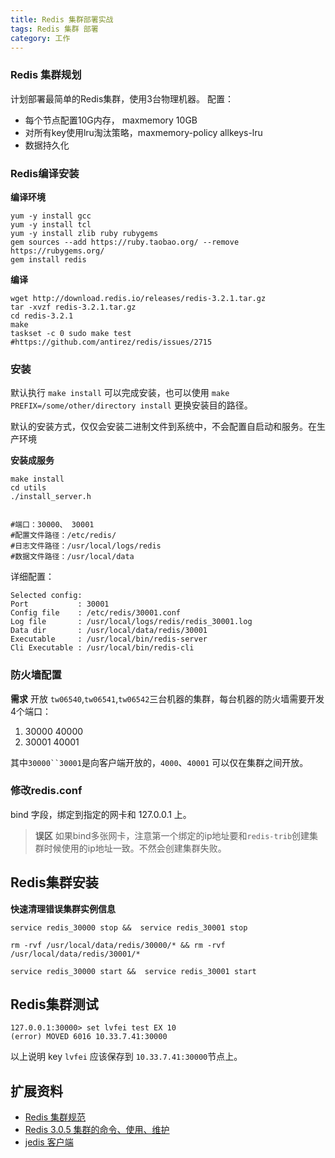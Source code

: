 ```yaml
---
title: Redis 集群部署实战
tags: Redis 集群 部署
category: 工作
---
```





### Redis 集群规划

计划部署最简单的Redis集群，使用3台物理机器。
配置：

- 每个节点配置10G内存，  maxmemory 10GB
- 对所有key使用lru淘汰策略，maxmemory-policy allkeys-lru
- 数据持久化

<!--more-->

### Redis编译安装

**编译环境**

```
yum -y install gcc
yum -y install tcl
yum -y install zlib ruby rubygems
gem sources --add https://ruby.taobao.org/ --remove https://rubygems.org/
gem install redis
```

**编译**

```
wget http://download.redis.io/releases/redis-3.2.1.tar.gz
tar -xvzf redis-3.2.1.tar.gz
cd redis-3.2.1
make
taskset -c 0 sudo make test  #https://github.com/antirez/redis/issues/2715

```


### 安装

默认执行 `make install` 可以完成安装，也可以使用 `make PREFIX=/some/other/directory install` 更换安装目的路径。

默认的安装方式，仅仅会安装二进制文件到系统中，不会配置自启动和服务。在生产环境

**安装成服务**

```
make install
cd utils
./install_server.h


#端口：30000、 30001
#配置文件路径：/etc/redis/
#日志文件路径：/usr/local/logs/redis
#数据文件路径：/usr/local/data
```

详细配置：

```
Selected config:
Port           : 30001
Config file    : /etc/redis/30001.conf
Log file       : /usr/local/logs/redis/redis_30001.log
Data dir       : /usr/local/data/redis/30001
Executable     : /usr/local/bin/redis-server
Cli Executable : /usr/local/bin/redis-cli
```


### 防火墙配置

**需求**
开放 `tw06540`,`tw06541`,`tw06542`三台机器的集群，每台机器的防火墙需要开发4个端口：

1. 30000 40000
2. 30001 40001

其中`30000``30001`是向客户端开放的，`4000`、`40001` 可以仅在集群之间开放。

### 修改redis.conf

bind 字段，绑定到指定的网卡和 127.0.0.1 上。

> **误区**
> 如果bind多张网卡，注意第一个绑定的ip地址要和`redis-trib`创建集群时候使用的ip地址一致。不然会创建集群失败。




## Redis集群安装

**快速清理错误集群实例信息**

```
service redis_30000 stop &&  service redis_30001 stop

rm -rvf /usr/local/data/redis/30000/* && rm -rvf /usr/local/data/redis/30001/*

service redis_30000 start &&  service redis_30001 start
```


<!--```
./redis-trib.rb create --replicas 1 10.33.7.40:30000 10.33.7.40:30001 \
10.33.7.41:30000 10.33.7.41:30001 10.33.7.42:30000 10.33.7.42:30001
```-->

## Redis集群测试

```
127.0.0.1:30000> set lvfei test EX 10
(error) MOVED 6016 10.33.7.41:30000
```

以上说明 key `lvfei` 应该保存到 `10.33.7.41:30000`节点上。


## 扩展资料

- [Redis 集群规范](http://redisdoc.com/topic/cluster-spec.html)
- [Redis 3.0.5 集群的命令、使用、维护](https://www.zybuluo.com/phper/note/205009#cluster-meet)
- [jedis 客户端](https://github.com/xetorthio/jedis)



